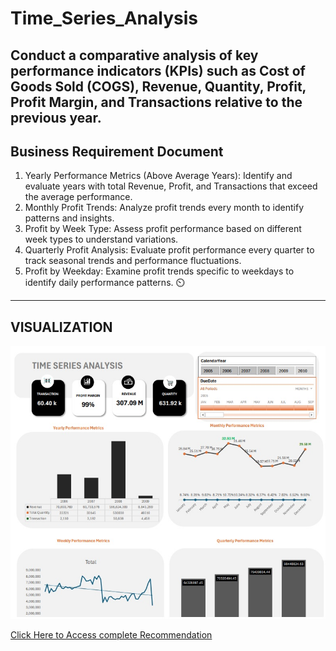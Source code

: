# Time_Series_Analysis
Conduct a comparative analysis of key performance indicators (KPIs) such as Cost of Goods Sold (COGS), Revenue, Quantity, Profit, Profit Margin, and Transactions relative to the previous year.
---
## **Business Requirement Document**
1.	Yearly Performance Metrics (Above Average Years):
Identify and evaluate years with total Revenue, Profit, and Transactions that exceed the average performance.
2.	Monthly Profit Trends:
Analyze profit trends every month to identify patterns and insights.
3.	Profit by Week Type:
Assess profit performance based on different week types to understand variations.
4.	Quarterly Profit Analysis:
Evaluate profit performance every quarter to track seasonal trends and performance fluctuations.
5.	Profit by Weekday:
Examine profit trends specific to weekdays to identify daily performance patterns. ⏲️

---

## VISUALIZATION 
![](Dasboard1.jpg)



[Click Here to Access complete Recommendation](https://github.com/IsaacUKEME/Time_Series_Analysis)
